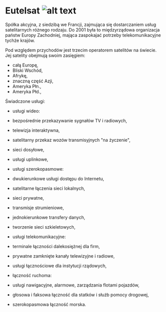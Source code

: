 # Eutelsat  ![alt text](http://www.eutelsat.com/polish/img/logo.gif)

Spółka akcyjna, z siedzibą we Francji, zajmująca się dostarczaniem usług satelitarnych różnego rodzaju. Do 2001 była to międzyrządowa organizacja państw Europy Zachodniej, mająca zaspokajać potrzeby telekomunikacyjne tychże krajów.

Pod względem przychodów jest trzecim operatorem satelitów na świecie. Jej satelity obejmują swoim zasięgiem:

* całą Europę,
* Bliski Wschód,
* Afrykę,
* znaczną część Azji,
* Ameryka Płn.,
* Ameryka Płd.,


Świadczone usługi:

- usługi wideo:

 - bezpośrednie przekazywanie sygnałów TV i radiowych,
 - telewizja interaktywna,
 - satelitarny przekaz wozów transmisyjnych "na życzenie",
 - sieci dosyłowe,
 - usługi uplinkowe,
 
- usługi szerokopasmowe:

 -  dwukierunkowe usługi dostępu do Internetu,
 -  satelitarne łączenia sieci lokalnych,
 -  sieci prywatne,
 -  transmisje strumieniowe,
 -  jednokierunkowe transfery danych,
 -  tworzenie sieci szkieletowych,

- usługi telekomunikacyjne:

 -  terminale łączności dalekosiężnej dla firm,
 -  prywatne zamknięte kanały telewizyjne i radiowe,
 -  usługi łącznościowe dla instytucji rządowych,

- łączność ruchoma:

 - usługi nawigacyjne, alarmowe, zarządzania flotami pojazdów,
 - głosowa i faksowa łączność dla statków i służb pomocy drogowej,
 - szerokopasmowa łączność morska.


